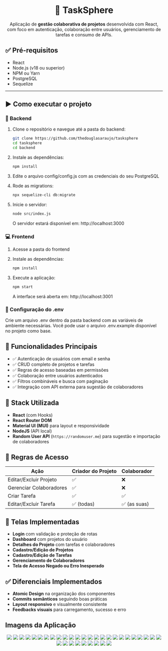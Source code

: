 <div align="center">

# 🧠 TaskSphere

Aplicação de **gestão colaborativa de projetos** desenvolvida com React, com foco em autenticação, colaboração entre usuários, gerenciamento de tarefas e consumo de APIs.

</div>

## ✅ Pré-requisitos

- React
- Node.js (v18 ou superior)
- NPM ou Yarn
- PostgreSQL
- Sequelize

---

## ▶️ Como executar o projeto

### 🔧 Backend
1. Clone o repositório e navegue até a pasta do backend:

   ```bash
   git clone https://github.com/thedouglasaraujo/tasksphere
   cd tasksphere
   cd backend
   ```
1. Instale as dependências:

   ```bash
   npm install
   ```
1. Edite o arquivo config/config.js com as credenciais do seu PostgreSQL
2. Rode as migrations:

   ```bash
   npx sequelize-cli db:migrate
   ```
3. Inicie o servidor:

   ```bash
   node src/index.js
   ```
   O servidor estará disponível em: http://localhost:3000

### 💻 Frontend
1. Acesse a pasta do frontend

2. Instale as dependências:
   
   ```bash
   npm install
   ```
4. Execute a aplicação:
    
   ```bash
   npm start
   ```
    A interface será aberta em: http://localhost:3001

### 📄 Configuração do .env

Crie um arquivo .env dentro da pasta backend com as variáveis de ambiente necessárias. Você pode usar o arquivo .env.example disponível no projeto como base.

## 🚀 Funcionalidades Principais

- ✅ Autenticação de usuários com email e senha
- ✅ CRUD completo de projetos e tarefas
- ✅ Regras de acesso baseadas em permissões
- ✅ Colaboração entre usuários autenticados
- ✅ Filtros combináveis e busca com paginação
- ✅ Integração com API externa para sugestão de colaboradores

## 🧩 Stack Utilizada

- **React** (com Hooks)
- **React Router DOM**
- **Material UI (MUI)** para layout e responsividade
- **NodeJS** (API local)
- **Random User API** (`https://randomuser.me`) para sugestão e importação de colaboradores

## 🔐 Regras de Acesso

| Ação                        | Criador do Projeto | Colaborador |
|-----------------------------|--------------------|-------------|
| Editar/Excluir Projeto      | ✅                 | ❌          |
| Gerenciar Colaboradores     | ✅                 | ❌          |
| Criar Tarefa                | ✅                 | ✅          |
| Editar/Excluir Tarefa       | ✅ (todas)         | ✅ (as suas) |

## 🎯 Telas Implementadas

- **Login** com validação e proteção de rotas
- **Dashboard** com projetos do usuário
- **Detalhes do Projeto** com tarefas e colaboradores
- **Cadastro/Edição de Projetos**
- **Cadastro/Edição de Tarefas**
- **Gerenciamento de Colaboradores**
- **Tela de Acesso Negado ou Erro Inesperado**

## ✅ Diferenciais Implementados

- **Atomic Design** na organização dos componentes
- **Commits semânticos** seguindo boas práticas
- **Layout responsivo** e visualmente consistente
- **Feedbacks visuais** para carregamento, sucesso e erro

## Imagens da Aplicação

<p align="center">
  <img src="images/login.png">
  <img src="images/login-error.png">
  <img src="images/dashboard.png">
  <img src="images/new-project.png">
  <img src="images/new-project-validations.png">
  <img src="images/new-project-preenchido.png">
  <img src="images/new-project-criado.png">
  <img src="images/pagina-projeto.png">
  <img src="images/edicao-projeto.png">
  <img src="images/colaboradores.png">
  <img src="images/adicionar-colaborador.png">
  <img src="images/adicionar-colaborador-erros.png">
  <img src="images/importar-colaboradores.png">
  <img src="images/colaboradores-importados.png">
  <img src="images/remover-colaborador.png">
  <img src="images/colaborador-removido.png">
  <img src="images/colaboradores-adicionados.png">
  <img src="images/nova-tarefa.png">
  <img src="images/nova-tarefa-validacoes.png">
  <img src="images/nova-tarefa-preenchido.png">
  <img src="images/nova-tarefa-criada.png">
  <img src="images/editar-tarefa.png">
  <img src="images/tarefas.png">
  <img src="images/tarefas-paginação.png">
  <img src="images/editar-tarefa.png">
  <img src="images/filtro-em-andamento.png">
  <img src="images/filtro-concluidas.png">
  <img src="images/filtro-em-andamento.png">
  <img src="images/filtro-busca.png">
  <img src="images/tarefa-atualizada.png">
  <img src="images/excluir-projeto.png">
  <img src="images/tela-erro.png">
  <img src="images/tela-forbidden.png">
  <img src="images/tela-loading.png">
</p>

